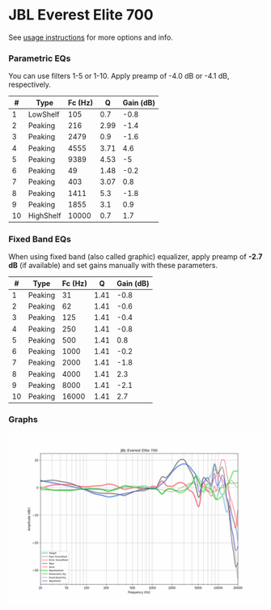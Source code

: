 # JBL Everest Elite 700
See [usage instructions](https://github.com/jaakkopasanen/AutoEq#usage) for more options and info.

### Parametric EQs
You can use filters 1-5 or 1-10. Apply preamp of -4.0 dB or -4.1 dB, respectively.

|   # | Type      |   Fc (Hz) |    Q |   Gain (dB) |
|-----|-----------|-----------|------|-------------|
|   1 | LowShelf  |       105 | 0.7  |        -0.8 |
|   2 | Peaking   |       216 | 2.99 |        -1.4 |
|   3 | Peaking   |      2479 | 0.9  |        -1.6 |
|   4 | Peaking   |      4555 | 3.71 |         4.6 |
|   5 | Peaking   |      9389 | 4.53 |        -5   |
|   6 | Peaking   |        49 | 1.48 |        -0.2 |
|   7 | Peaking   |       403 | 3.07 |         0.8 |
|   8 | Peaking   |      1411 | 5.3  |        -1.8 |
|   9 | Peaking   |      1855 | 3.1  |         0.9 |
|  10 | HighShelf |     10000 | 0.7  |         1.7 |

### Fixed Band EQs
When using fixed band (also called graphic) equalizer, apply preamp of **-2.7 dB** (if available) and set gains manually with these parameters.

|   # | Type    |   Fc (Hz) |    Q |   Gain (dB) |
|-----|---------|-----------|------|-------------|
|   1 | Peaking |        31 | 1.41 |        -0.8 |
|   2 | Peaking |        62 | 1.41 |        -0.6 |
|   3 | Peaking |       125 | 1.41 |        -0.4 |
|   4 | Peaking |       250 | 1.41 |        -0.8 |
|   5 | Peaking |       500 | 1.41 |         0.8 |
|   6 | Peaking |      1000 | 1.41 |        -0.2 |
|   7 | Peaking |      2000 | 1.41 |        -1.8 |
|   8 | Peaking |      4000 | 1.41 |         2.3 |
|   9 | Peaking |      8000 | 1.41 |        -2.1 |
|  10 | Peaking |     16000 | 1.41 |         2.7 |

### Graphs
![](./JBL%20Everest%20Elite%20700.png)

